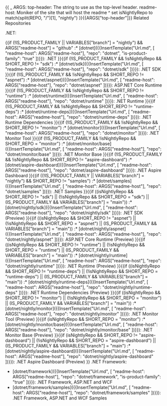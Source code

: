 {{
    _ ARGS:
      top-header: The string to use as the top-level header.
      readme-host: Moniker of the site that will host the readme ^
    set isNightlyRepo to match(split(REPO, "/")[1], "nightly")
}}{{ARGS["top-header"]}} Related Repositories

.NET:

{{if (!IS_PRODUCT_FAMILY || VARIABLES["branch"] = "nightly") && ARGS["readme-host"] = "github"
    :* [dotnet]({{InsertTemplate("Url.md", [ "readme-host": ARGS["readme-host"], "repo": "dotnet", "is-product-family": "true" ])}}): .NET
}}{{if (!IS_PRODUCT_FAMILY && !isNightlyRepo && SHORT_REPO != "sdk")
    :* [dotnet/sdk]({{InsertTemplate("Url.md", [ "readme-host": ARGS["readme-host"], "repo": "dotnet/sdk" ])}}): .NET SDK
}}{{if (!IS_PRODUCT_FAMILY && !isNightlyRepo && SHORT_REPO != "aspnet")
    :* [dotnet/aspnet]({{InsertTemplate("Url.md", [ "readme-host": ARGS["readme-host"], "repo": "dotnet/aspnet" ])}}): ASP.NET Core Runtime
}}{{if (!IS_PRODUCT_FAMILY && !isNightlyRepo && SHORT_REPO != "runtime")
    :* [dotnet/runtime]({{InsertTemplate("Url.md", [ "readme-host": ARGS["readme-host"], "repo": "dotnet/runtime" ])}}): .NET Runtime
}}{{if (!IS_PRODUCT_FAMILY && !isNightlyRepo && SHORT_REPO != "runtime-deps")
    :* [dotnet/runtime-deps]({{InsertTemplate("Url.md", [ "readme-host": ARGS["readme-host"], "repo": "dotnet/runtime-deps" ])}}): .NET Runtime Dependencies
}}{{if (!IS_PRODUCT_FAMILY && !isNightlyRepo && SHORT_REPO != "monitor")
    :* [dotnet/monitor]({{InsertTemplate("Url.md", [ "readme-host": ARGS["readme-host"], "repo": "dotnet/monitor" ])}}): .NET Monitor Tool
}}{{if (!IS_PRODUCT_FAMILY && !isNightlyRepo && SHORT_REPO = "monitor")
    :* [dotnet/monitor/base]({{InsertTemplate("Url.md", [ "readme-host": ARGS["readme-host"], "repo": "dotnet/monitor/base" ])}}): .NET Monitor Base
}}{{if (!IS_PRODUCT_FAMILY && !isNightlyRepo && SHORT_REPO != "aspire-dashboard")
    :* [dotnet/aspire-dashboard]({{InsertTemplate("Url.md", [ "readme-host": ARGS["readme-host"], "repo": "dotnet/aspire-dashboard" ])}}): .NET Aspire Dashboard
}}{{if ((!IS_PRODUCT_FAMILY || VARIABLES["branch"] = "nightly") && SHORT_REPO != "samples")
    :* [dotnet/samples]({{InsertTemplate("Url.md", [ "readme-host": ARGS["readme-host"], "repo": "dotnet/samples" ])}}): .NET Samples
}}{{if ((isNightlyRepo && SHORT_REPO != "sdk") || (!isNightlyRepo && SHORT_REPO = "sdk") || (IS_PRODUCT_FAMILY && VARIABLES["branch"] = "main"))
    :* [dotnet/nightly/sdk]({{InsertTemplate("Url.md", [ "readme-host": ARGS["readme-host"], "repo": "dotnet/nightly/sdk" ])}}): .NET SDK (Preview)
}}{{if ((isNightlyRepo && SHORT_REPO != "aspnet") || (!isNightlyRepo && SHORT_REPO = "aspnet") || (IS_PRODUCT_FAMILY && VARIABLES["branch"] = "main"))
    :* [dotnet/nightly/aspnet]({{InsertTemplate("Url.md", [ "readme-host": ARGS["readme-host"], "repo": "dotnet/nightly/aspnet" ])}}): ASP.NET Core Runtime (Preview)
}}{{if ((isNightlyRepo && SHORT_REPO != "runtime") || (!isNightlyRepo && SHORT_REPO = "runtime") || (IS_PRODUCT_FAMILY && VARIABLES["branch"] = "main"))
    :* [dotnet/nightly/runtime]({{InsertTemplate("Url.md", [ "readme-host": ARGS["readme-host"], "repo": "dotnet/nightly/runtime" ])}}): .NET Runtime (Preview)
}}{{if ((isNightlyRepo && SHORT_REPO != "runtime-deps") || (!isNightlyRepo && SHORT_REPO = "runtime-deps") || (IS_PRODUCT_FAMILY && VARIABLES["branch"] = "main"))
    :* [dotnet/nightly/runtime-deps]({{InsertTemplate("Url.md", [ "readme-host": ARGS["readme-host"], "repo": "dotnet/nightly/runtime-deps" ])}}): .NET Runtime Dependencies (Preview)
}}{{if ((isNightlyRepo && SHORT_REPO != "monitor") || (!isNightlyRepo && SHORT_REPO = "monitor") || (IS_PRODUCT_FAMILY && VARIABLES["branch"] = "main"))
    :* [dotnet/nightly/monitor]({{InsertTemplate("Url.md", [ "readme-host": ARGS["readme-host"], "repo": "dotnet/nightly/monitor" ])}}): .NET Monitor Tool (Preview)
}}{{if (isNightlyRepo && SHORT_REPO = "monitor")
    :* [dotnet/nightly/monitor/base]({{InsertTemplate("Url.md", [ "readme-host": ARGS["readme-host"], "repo": "dotnet/nightly/monitor/base" ])}}): .NET Monitor Base (Preview)
}}{{if (isNightlyRepo && SHORT_REPO != "aspire-dashboard") || (!isNightlyRepo && SHORT_REPO = "aspire-dashboard") || (IS_PRODUCT_FAMILY && VARIABLES["branch"] = "main")
    :* [dotnet/nightly/aspire-dashboard]({{InsertTemplate("Url.md", [ "readme-host": ARGS["readme-host"], "repo": "dotnet/nightly/aspire-dashboard" ])}}): .NET Aspire Dashboard (Preview)
}}
.NET Framework:

* [dotnet/framework]({{InsertTemplate("Url.md", [ "readme-host": ARGS["readme-host"], "repo": "dotnet/framework", "is-product-family": "true" ])}}): .NET Framework, ASP.NET and WCF
* [dotnet/framework/samples]({{InsertTemplate("Url.md", [ "readme-host": ARGS["readme-host"], "repo": "dotnet/framework/samples" ])}}): .NET Framework, ASP.NET and WCF Samples
